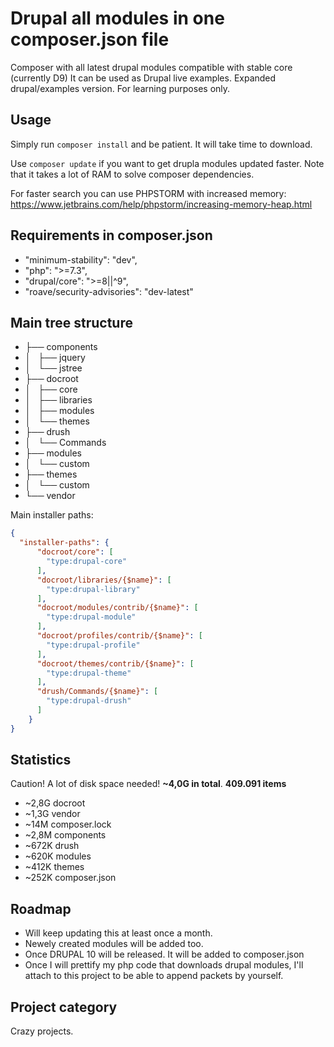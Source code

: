 # Drupal all modules in one composer.json file
Composer with all latest drupal modules compatible with stable core (currently D9)
It can be used as Drupal live examples. Expanded drupal/examples version. For learning purposes only.

## Usage
Simply run `composer install` and be patient. It will take time to download.

Use `composer update` if you want to get drupla modules updated faster. Note that it takes a lot of RAM to solve composer dependencies.

For faster search you can use PHPSTORM with increased memory: https://www.jetbrains.com/help/phpstorm/increasing-memory-heap.html 

## Requirements in composer.json
- "minimum-stability": "dev",
- "php": ">=7.3",
- "drupal/core": ">=8||^9",
- "roave/security-advisories": "dev-latest"

## Main tree structure
- ├── components
- │   ├── jquery
- │   └── jstree
- ├── docroot
- │   ├── core
- │   ├── libraries
- │   ├── modules
- │   └── themes
- ├── drush
- │   └── Commands
- ├── modules
- │   └── custom
- ├── themes
- │   └── custom
- └── vendor

Main installer paths:
```json
{
  "installer-paths": {  
      "docroot/core": [
        "type:drupal-core"
      ],
      "docroot/libraries/{$name}": [
        "type:drupal-library"
      ],
      "docroot/modules/contrib/{$name}": [
        "type:drupal-module"
      ],
      "docroot/profiles/contrib/{$name}": [
        "type:drupal-profile"
      ],
      "docroot/themes/contrib/{$name}": [
        "type:drupal-theme"
      ],
      "drush/Commands/{$name}": [
        "type:drupal-drush"
      ]
    }
}
```

## Statistics
Caution! A lot of disk space needed! **~4,0G in total**. **409.091 items**

- ~2,8G	docroot
- ~1,3G	vendor
- ~14M	composer.lock
- ~2,8M	components
- ~672K	drush
- ~620K	modules
- ~412K	themes
- ~252K	composer.json

## Roadmap
 * Will keep updating this at least once a month. 
 * Newely created modules will be added too.
 * Once DRUPAL 10 will be released. It will be added to composer.json
 * Once I will prettify my php code that downloads drupal modules, I'll attach to this project to be able to append packets by yourself.

## Project category
Crazy projects.
